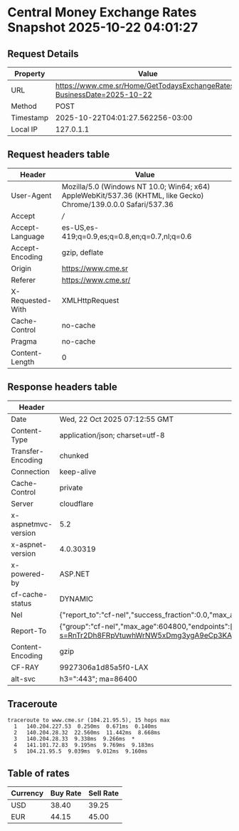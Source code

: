 # Central Money Exchange Rates Snapshot 2025-10-22 04:01:27
## Request Details

| Property | Value |
|----------|-------|
| URL | https://www.cme.sr/Home/GetTodaysExchangeRates/?BusinessDate=2025-10-22 |
| Method | POST |
| Timestamp | 2025-10-22T04:01:27.562256-03:00 |
| Local IP | 127.0.1.1 |
    
## Request headers table

| Header | Value |
|--------|-------|
| User-Agent | Mozilla/5.0 (Windows NT 10.0; Win64; x64) AppleWebKit/537.36 (KHTML, like Gecko) Chrome/139.0.0.0 Safari/537.36 |
| Accept | */* |
| Accept-Language | es-US,es-419;q=0.9,es;q=0.8,en;q=0.7,nl;q=0.6 |
| Accept-Encoding | gzip, deflate |
| Origin | https://www.cme.sr |
| Referer | https://www.cme.sr/ |
| X-Requested-With | XMLHttpRequest |
| Cache-Control | no-cache |
| Pragma | no-cache |
| Content-Length | 0 |

    
## Response headers table
| Header | Value |
|--------|-------|
| Date | Wed, 22 Oct 2025 07:12:55 GMT |
| Content-Type | application/json; charset=utf-8 |
| Transfer-Encoding | chunked |
| Connection | keep-alive |
| Cache-Control | private |
| Server | cloudflare |
| x-aspnetmvc-version | 5.2 |
| x-aspnet-version | 4.0.30319 |
| x-powered-by | ASP.NET |
| cf-cache-status | DYNAMIC |
| Nel | {"report_to":"cf-nel","success_fraction":0.0,"max_age":604800} |
| Report-To | {"group":"cf-nel","max_age":604800,"endpoints":[{"url":"https://a.nel.cloudflare.com/report/v4?s=RnTr2Dh8FRpVtuwhWrNW5xDmg3ygA9eCp3KASAsvIuHIMg1RNnGFYyWdAoiy1fqsdq2oXpzHBJSTzieBP193hyHfSsc%2BoKuQBSI%3D"}]} |
| Content-Encoding | gzip |
| CF-RAY | 9927306a1d85a5f0-LAX |
| alt-svc | h3=":443"; ma=86400 |

## Traceroute 

```
traceroute to www.cme.sr (104.21.95.5), 15 hops max
  1   140.204.227.53  0.250ms  0.671ms  0.140ms 
  2   140.204.28.32  22.560ms  11.442ms  8.668ms 
  3   140.204.28.33  9.338ms  9.266ms  * 
  4   141.101.72.83  9.195ms  9.769ms  9.183ms 
  5   104.21.95.5  9.039ms  9.012ms  9.160ms 

```


## Table of rates

| Currency | Buy Rate | Sell Rate |
|----------|----------|-----------|
| USD | 38.40 | 39.25 |
| EUR | 44.15 | 45.00 |
